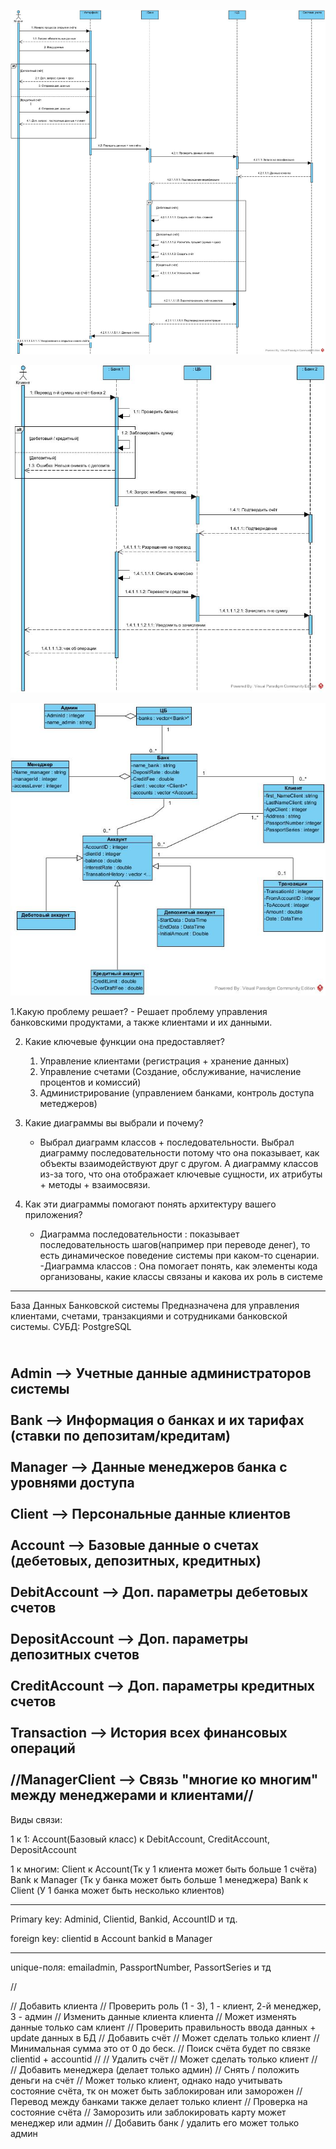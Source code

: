 
![alt text](<Sequence Diagram (2)-1.jpeg>)

![alt text](<Sequence Diagram3-1.jpeg>)

![alt text](<Class Diagram1 (2).jpeg>)

1.Какую проблему решает?
    - Решает проблему управления банковскими продуктами, а также клиентами и их   данными.

2. Какие ключевые функции она предоставляет?
    1. Управление клиентами (регистрация + хранение данных)
    2. Управление счетами (Создание, обслуживание, начисление процентов и комиссий)
    3. Администрирование (управлением банками, контроль доступа метеджеров)

3. Какие диаграммы вы выбрали и почему?
    - Выбрал диаграмм классов + последовательности.
    Выбрал диаграмму последовательности потому что она показывает, как объекты взаимодействуют друг с другом.
    А диаграмму классов из-за того, что она отображает ключевые сущности, их атрибуты + методы + взаимосвязи.

4. Как эти диаграммы помогают понять архитектуру вашего приложения?
    - Диаграмма последовательности :  показывает последовательность шагов(например при переводе денег), то есть динамическое поведение системы при каком-то сценарии.
    -Диаграмма классов : Она помогает понять, как элементы кода организованы, какие классы связаны и какова их роль в системе

-----------------------------------
База Данных Банковской системы
Предназначена для управления клиентами, счетами, транзакциями и сотрудниками банковской системы.
СУБД: PostgreSQL

<br>Admin --> Учетные данные администраторов системы</br>
<br>Bank --> Информация о банках и их тарифах (ставки по депозитам/кредитам)</br>
<br>Manager --> Данные менеджеров банка с уровнями доступа</br>
<br>Client --> Персональные данные клиентов</br>
<br>Account --> Базовые данные о счетах (дебетовых, депозитных, кредитных)</br>
<br>DebitAccount --> Доп. параметры дебетовых счетов</br>
<br>DepositAccount --> Доп. параметры депозитных счетов</br>
<br>CreditAccount --> Доп. параметры кредитных счетов</br>
<br>Transaction --> История всех финансовых операций</br>
<br>//ManagerClient --> Связь "многие ко многим" между менеджерами и клиентами//</br>
-----------------------------------
Виды связи:

1 к 1:
    Account(Базовый класс) к DebitAccount, CreditAccount, DepositAccount

1 к многим:
    Client к Account(Тк у 1 клиента может быть больше 1 счёта)
    Bank к Manager (Тк у банка может быть больше 1 менеджера)
    Bank к Client (У 1 банка может быть несколько клиентов)

-----------------------------------
Primary key:
    Adminid,
    Clientid,
    Bankid,
    AccountID и тд.

    
foreign key:
    clientid в Account
    bankid в Manager
    
-----------------------------------
unique-поля:
    emailadmin,
    PassportNumber,
    PassortSeries  и тд


//

// Добавить клиента // Проверить роль (1 - 3), 1 - клиент, 2-й менеджер, 3 - админ
// Изменить данные клиента клиента // Может изменять данные только сам клиент // Проверить правильность ввода данных + update данных в БД
// Добавить счёт // Может сделать только клиент // Минимальная сумма это от 0 до беск. // Поиск счёта будет по связке clientid + accountid // 
// Удалить счёт // Может сделать только клиент // 
// Добавить менеджера (делает только админ) 
// Снять / положить деньги на счёт // Может только клиент, однако надо учитывать состояние счёта, тк он может быть заблокирован или заморожен
// Перевод между банками также делает только клиент // Проверка на состояние счёта
// Заморозить или заблокировать карту может менеджер или админ 
// Добавить банк / удалить его может только админ 
























